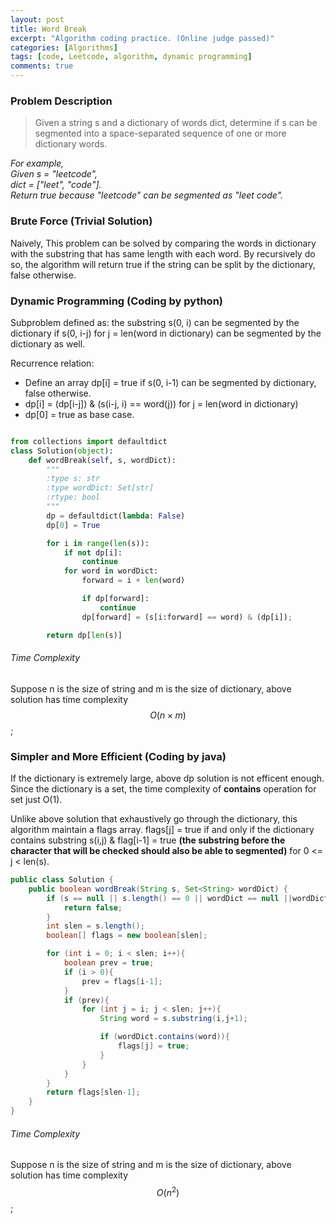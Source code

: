 ```yaml
---
layout: post
title: Word Break
excerpt: "Algorithm coding practice. (Online judge passed)"
categories: [Algorithms]
tags: [code, Leetcode, algorithm, dynamic programming]
comments: true
---
```


### Problem Description
> Given a string s and a dictionary of words dict, determine if s can be segmented into a space-separated sequence of one or more dictionary words.

*For example,  
Given  s = "leetcode",  
dict = ["leet", "code"].  
Return true because "leetcode" can be segmented as "leet code".*

### Brute Force (Trivial Solution)
Naively, This problem can be solved by comparing the words in dictionary with the substring that has same length with each word. By recursively do so, the algorithm will return true if the string can be split by the dictionary, false otherwise.

### Dynamic Programming (Coding by python)

Subproblem defined as: the substring s(0, i) can be segmented by the dictionary if s(0, i-j) for j = len(word in dictionary) can be segmented by the dictionary as well.

Recurrence relation:  
- Define an array dp[i] = true if s(0, i-1) can be segmented by dictionary, false otherwise.
- dp[i] = (dp[i-j]) & (s(i-j, i) == word(j)) for j = len(word in dictionary)
- dp[0] = true as base case.

```python  

from collections import defaultdict
class Solution(object):
    def wordBreak(self, s, wordDict):
        """
        :type s: str
        :type wordDict: Set[str]
        :rtype: bool
        """
        dp = defaultdict(lambda: False)
        dp[0] = True

        for i in range(len(s)):
            if not dp[i]:
                continue
            for word in wordDict:
                forward = i + len(word)

                if dp[forward]:
                    continue
                dp[forward] = (s[i:forward] == word) & (dp[i]);

        return dp[len(s)]
```

###### Time Complexity
Suppose n is the size of string and m is the size of dictionary, above solution has time complexity $$O(n\times m)$$;


### Simpler and More Efficient (Coding by java)

If the dictionary is extremely large, above dp solution is not efficent enough. Since the dictionary is a set, the time complexity of **contains** operation for set just O(1).  

Unlike above solution that exhaustively go through the dictionary, this algorithm maintain a flags array. flags[j] = true if and only if the dictionary contains substring s(i,j) & flag[i-1] = true **(the substring before the character that will be checked should also be able to segmented)** for 0 <= j < len(s).

```java
public class Solution {
    public boolean wordBreak(String s, Set<String> wordDict) {
        if (s == null || s.length() == 0 || wordDict == null ||wordDict.size() == 0){
            return false;
        }
        int slen = s.length();
        boolean[] flags = new boolean[slen];

        for (int i = 0; i < slen; i++){
            boolean prev = true;
            if (i > 0){
                prev = flags[i-1];
            }
            if (prev){
                for (int j = i; j < slen; j++){
                    String word = s.substring(i,j+1);

                    if (wordDict.contains(word)){
                        flags[j] = true;    
                    }
                }
            }
        }
        return flags[slen-1];
    }
}
```

###### Time Complexity
Suppose n is the size of string and m is the size of dictionary, above solution has time complexity $$O(n^2)$$;
